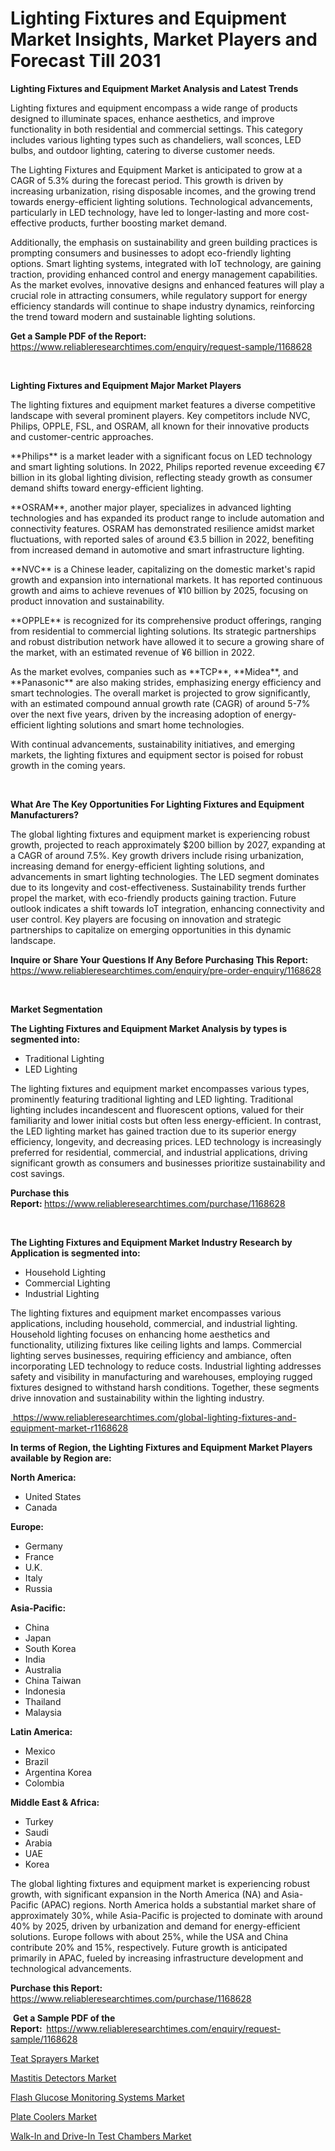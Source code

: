 <p><h1>Lighting Fixtures and Equipment Market Insights, Market Players and Forecast Till 2031</h1></p><p><strong>Lighting Fixtures and Equipment Market Analysis and Latest Trends</strong></p>
<p><p>Lighting fixtures and equipment encompass a wide range of products designed to illuminate spaces, enhance aesthetics, and improve functionality in both residential and commercial settings. This category includes various lighting types such as chandeliers, wall sconces, LED bulbs, and outdoor lighting, catering to diverse customer needs.</p><p>The Lighting Fixtures and Equipment Market is anticipated to grow at a CAGR of 5.3% during the forecast period. This growth is driven by increasing urbanization, rising disposable incomes, and the growing trend towards energy-efficient lighting solutions. Technological advancements, particularly in LED technology, have led to longer-lasting and more cost-effective products, further boosting market demand. </p><p>Additionally, the emphasis on sustainability and green building practices is prompting consumers and businesses to adopt eco-friendly lighting options. Smart lighting systems, integrated with IoT technology, are gaining traction, providing enhanced control and energy management capabilities. As the market evolves, innovative designs and enhanced features will play a crucial role in attracting consumers, while regulatory support for energy efficiency standards will continue to shape industry dynamics, reinforcing the trend toward modern and sustainable lighting solutions.</p></p>
<p><strong>Get a Sample PDF of the Report:&nbsp;</strong> <a href="https://www.reliableresearchtimes.com/enquiry/request-sample/1168628?utm_campaign=1735&utm_medium=2&utm_source=Github&utm_content=ia&utm_term=30102024&utm_id=lighting-fixtures-and-equipment">https://www.reliableresearchtimes.com/enquiry/request-sample/1168628</a></p>
<p>&nbsp;</p>
<p><strong>Lighting Fixtures and Equipment Major Market Players</strong></p>
<p><p>The lighting fixtures and equipment market features a diverse competitive landscape with several prominent players. Key competitors include NVC, Philips, OPPLE, FSL, and OSRAM, all known for their innovative products and customer-centric approaches.</p><p>**Philips** is a market leader with a significant focus on LED technology and smart lighting solutions. In 2022, Philips reported revenue exceeding €7 billion in its global lighting division, reflecting steady growth as consumer demand shifts toward energy-efficient lighting.</p><p>**OSRAM**, another major player, specializes in advanced lighting technologies and has expanded its product range to include automation and connectivity features. OSRAM has demonstrated resilience amidst market fluctuations, with reported sales of around €3.5 billion in 2022, benefiting from increased demand in automotive and smart infrastructure lighting.</p><p>**NVC** is a Chinese leader, capitalizing on the domestic market's rapid growth and expansion into international markets. It has reported continuous growth and aims to achieve revenues of ¥10 billion by 2025, focusing on product innovation and sustainability.</p><p>**OPPLE** is recognized for its comprehensive product offerings, ranging from residential to commercial lighting solutions. Its strategic partnerships and robust distribution network have allowed it to secure a growing share of the market, with an estimated revenue of ¥6 billion in 2022.</p><p>As the market evolves, companies such as **TCP**, **Midea**, and **Panasonic** are also making strides, emphasizing energy efficiency and smart technologies. The overall market is projected to grow significantly, with an estimated compound annual growth rate (CAGR) of around 5-7% over the next five years, driven by the increasing adoption of energy-efficient lighting solutions and smart home technologies. </p><p>With continual advancements, sustainability initiatives, and emerging markets, the lighting fixtures and equipment sector is poised for robust growth in the coming years.</p></p>
<p>&nbsp;</p>
<p><strong>What Are The Key Opportunities For Lighting Fixtures and Equipment Manufacturers?</strong></p>
<p><p>The global lighting fixtures and equipment market is experiencing robust growth, projected to reach approximately $200 billion by 2027, expanding at a CAGR of around 7.5%. Key growth drivers include rising urbanization, increasing demand for energy-efficient lighting solutions, and advancements in smart lighting technologies. The LED segment dominates due to its longevity and cost-effectiveness. Sustainability trends further propel the market, with eco-friendly products gaining traction. Future outlook indicates a shift towards IoT integration, enhancing connectivity and user control. Key players are focusing on innovation and strategic partnerships to capitalize on emerging opportunities in this dynamic landscape.</p></p>
<p><strong>Inquire or Share Your Questions If Any Before Purchasing This Report:</strong> <a href="https://www.reliableresearchtimes.com/enquiry/pre-order-enquiry/1168628?utm_campaign=1735&utm_medium=2&utm_source=Github&utm_content=ia&utm_term=30102024&utm_id=lighting-fixtures-and-equipment">https://www.reliableresearchtimes.com/enquiry/pre-order-enquiry/1168628</a></p>
<p>&nbsp;</p>
<p><strong>Market Segmentation</strong></p>
<p><strong>The Lighting Fixtures and Equipment Market Analysis by types is segmented into:</strong></p>
<p><ul><li>Traditional Lighting</li><li>LED Lighting</li></ul></p>
<p><p>The lighting fixtures and equipment market encompasses various types, prominently featuring traditional lighting and LED lighting. Traditional lighting includes incandescent and fluorescent options, valued for their familiarity and lower initial costs but often less energy-efficient. In contrast, the LED lighting market has gained traction due to its superior energy efficiency, longevity, and decreasing prices. LED technology is increasingly preferred for residential, commercial, and industrial applications, driving significant growth as consumers and businesses prioritize sustainability and cost savings.</p></p>
<p><strong>Purchase this Report:&nbsp;</strong><a href="https://www.reliableresearchtimes.com/purchase/1168628?utm_campaign=1735&utm_medium=2&utm_source=Github&utm_content=ia&utm_term=30102024&utm_id=lighting-fixtures-and-equipment">https://www.reliableresearchtimes.com/purchase/1168628</a></p>
<p>&nbsp;</p>
<p><strong>The Lighting Fixtures and Equipment Market Industry Research by Application is segmented into:</strong></p>
<p><ul><li>Household Lighting</li><li>Commercial Lighting</li><li>Industrial Lighting</li></ul></p>
<p><p>The lighting fixtures and equipment market encompasses various applications, including household, commercial, and industrial lighting. Household lighting focuses on enhancing home aesthetics and functionality, utilizing fixtures like ceiling lights and lamps. Commercial lighting serves businesses, requiring efficiency and ambiance, often incorporating LED technology to reduce costs. Industrial lighting addresses safety and visibility in manufacturing and warehouses, employing rugged fixtures designed to withstand harsh conditions. Together, these segments drive innovation and sustainability within the lighting industry.</p></p>
<p><a href="https://www.reliableresearchtimes.com/global-lighting-fixtures-and-equipment-market-r1168628?utm_campaign=1735&utm_medium=2&utm_source=Github&utm_content=ia&utm_term=30102024&utm_id=lighting-fixtures-and-equipment">&nbsp;https://www.reliableresearchtimes.com/global-lighting-fixtures-and-equipment-market-r1168628</a></p>
<p><strong>In terms of Region, the Lighting Fixtures and Equipment Market Players available by Region are:</strong></p>
<p>
    <p> <strong> North America: </strong>
        <ul>
            <li>United States</li>
            <li>Canada</li>
        </ul>
        </p> 
    <p> <strong> Europe: </strong>
        <ul>
            <li>Germany</li>
            <li>France</li>
            <li>U.K.</li>
            <li>Italy</li>
            <li>Russia</li>
        </ul>
        </p> 
    <p> <strong> Asia-Pacific: </strong>
        <ul>
            <li>China</li>
            <li>Japan</li>
            <li>South Korea</li>
            <li>India</li>
            <li>Australia</li>
            <li>China Taiwan</li>
            <li>Indonesia</li>
            <li>Thailand</li>
            <li>Malaysia</li>
        </ul>
        </p> 
    <p> <strong> Latin America: </strong>
        <ul>
            <li>Mexico</li>
            <li>Brazil</li>
            <li>Argentina Korea</li>
            <li>Colombia</li>
        </ul>
        </p> 
    <p> <strong> Middle East & Africa: </strong>
        <ul>
            <li>Turkey</li>
            <li>Saudi</li>
            <li>Arabia</li>
            <li>UAE</li>
            <li>Korea</li>
        </ul>
    </p>
    </p>
<p><p>The global lighting fixtures and equipment market is experiencing robust growth, with significant expansion in the North America (NA) and Asia-Pacific (APAC) regions. North America holds a substantial market share of approximately 30%, while Asia-Pacific is projected to dominate with around 40% by 2025, driven by urbanization and demand for energy-efficient solutions. Europe follows with about 25%, while the USA and China contribute 20% and 15%, respectively. Future growth is anticipated primarily in APAC, fueled by increasing infrastructure development and technological advancements.</p></p>
<p><strong>Purchase this Report: </strong><a href="https://www.reliableresearchtimes.com/purchase/1168628?utm_campaign=1735&utm_medium=2&utm_source=Github&utm_content=ia&utm_term=30102024&utm_id=lighting-fixtures-and-equipment">https://www.reliableresearchtimes.com/purchase/1168628</a></p>
<p>&nbsp;<strong>Get a Sample PDF of the Report:&nbsp;&nbsp;</strong><a href="https://www.reliableresearchtimes.com/enquiry/request-sample/1168628?utm_campaign=1735&utm_medium=2&utm_source=Github&utm_content=ia&utm_term=30102024&utm_id=lighting-fixtures-and-equipment">https://www.reliableresearchtimes.com/enquiry/request-sample/1168628</a></p>
<p><strong></strong></p>
<p><p><a href="https://www.linkedin.com/pulse/teat-sprayers-momentum-charting-127-cagr-path-2024-2031-dpx9e?utm_campaign=1735&utm_medium=2&utm_source=Github&utm_content=ia&utm_term=30102024&utm_id=lighting-fixtures-and-equipment">Teat Sprayers Market</a></p><p><a href="https://www.linkedin.com/pulse/mastitis-detectors-market-outlook-complete-industry-analysis-ionte?utm_campaign=1735&utm_medium=2&utm_source=Github&utm_content=ia&utm_term=30102024&utm_id=lighting-fixtures-and-equipment">Mastitis Detectors Market</a></p><p><a href="https://www.linkedin.com/pulse/market-leaders-laggards-global-flash-glucose-monitoring-aqphf?utm_campaign=1735&utm_medium=2&utm_source=Github&utm_content=ia&utm_term=30102024&utm_id=lighting-fixtures-and-equipment">Flash Glucose Monitoring Systems Market</a></p><p><a href="https://www.linkedin.com/pulse/opportunities-challenges-plate-coolers-market-strategic-qd1ge?utm_campaign=1735&utm_medium=2&utm_source=Github&utm_content=ia&utm_term=30102024&utm_id=lighting-fixtures-and-equipment">Plate Coolers Market</a></p><p><a href="https://issuu.com/reportprime-2/docs/walk-in-and-drive-in-test-chambers-_baf899baa42647?utm_campaign=1735&utm_medium=2&utm_source=Github&utm_content=ia&utm_term=30102024&utm_id=lighting-fixtures-and-equipment">Walk-In and Drive-In Test Chambers Market</a></p></p>
